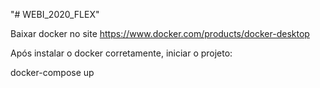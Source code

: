 "# WEBI_2020_FLEX" 


Baixar docker no site https://www.docker.com/products/docker-desktop

Após instalar o docker corretamente, iniciar o projeto:

docker-compose up